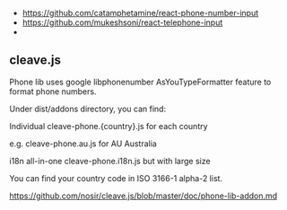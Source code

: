 - https://github.com/catamphetamine/react-phone-number-input
- https://github.com/mukeshsoni/react-telephone-input
- 

## cleave.js

Phone lib uses google libphonenumber AsYouTypeFormatter feature to format phone numbers.

Under dist/addons directory, you can find:

Individual cleave-phone.{country}.js for each country

e.g. cleave-phone.au.js for AU Australia

i18n all-in-one cleave-phone.i18n.js but with large size

You can find your country code in ISO 3166-1 alpha-2 list.

https://github.com/nosir/cleave.js/blob/master/doc/phone-lib-addon.md
